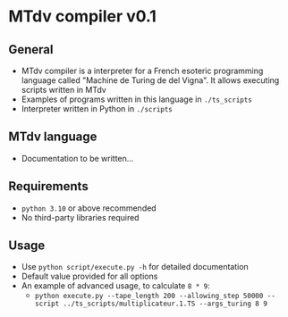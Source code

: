 # MTdv compiler v0.1

## General
* MTdv compiler is a interpreter for a French esoteric programming language called "Machine de Turing de del Vigna". It allows executing scripts written in MTdv
* Examples of programs written in this language in `./ts_scripts`
* Interpreter written in Python in `./scripts`

## MTdv language
* Documentation to be written...

## Requirements
* `python 3.10` or above recommended
* No third-party libraries required

## Usage
* Use `python script/execute.py -h` for detailed documentation
* Default value provided for all options
* An example of advanced usage, to calculate `8 * 9`:
  * `python execute.py --tape_length 200 --allowing_step 50000 --script ../ts_scripts/multiplicateur.1.TS --args_turing 8 9`
